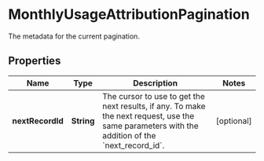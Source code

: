 # MonthlyUsageAttributionPagination

The metadata for the current pagination.

## Properties

| Name             | Type       | Description                                                                                                                                               | Notes      |
| ---------------- | ---------- | --------------------------------------------------------------------------------------------------------------------------------------------------------- | ---------- |
| **nextRecordId** | **String** | The cursor to use to get the next results, if any. To make the next request, use the same parameters with the addition of the &#x60;next_record_id&#x60;. | [optional] |
